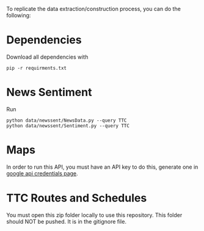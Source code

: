 To replicate the data extraction/construction process, you can do the following:

# Dependencies
Download all dependencies with 
```
pip -r requirments.txt
```

# News Sentiment
Run 
```
python data/newssent/NewsData.py --query TTC
python data/newssent/Sentiment.py --query TTC
```

# Maps
In order to run this API, you must have an API key to do this, generate one in [google api credentials page](https://console.cloud.google.com/apis/credentials).

# TTC Routes and Schedules
You must open this zip folder locally to use this repository. This folder should NOT be pushed. It is in the gitignore file. 